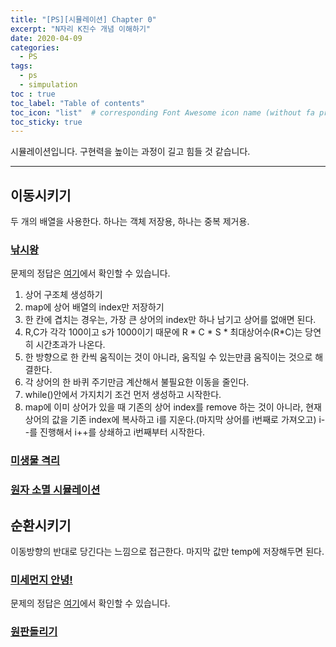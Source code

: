 ```yaml
---
title: "[PS][시뮬레이션] Chapter 0"
excerpt: "N자리 K진수 개념 이해하기"
date: 2020-04-09
categories:
  - PS
tags:
  - ps 
  - simpulation
toc : true
toc_label: "Table of contents"
toc_icon: "list"  # corresponding Font Awesome icon name (without fa prefix)
toc_sticky: true
---
```


시뮬레이션입니다. 구현력을 높이는 과정이 길고 힘들 것 같습니다. 
- - -

## 이동시키기

두 개의 배열을 사용한다. 하나는 객체 저장용, 하나는 중복 제거용.  

### [낚시왕](https://www.acmicpc.net/problem/17143)

문제의 정답은 [여기](https://gist.github.com/niklasjang/6c1147b8511dc35032c2367a2bd6144a)에서 확인할 수 있습니다. 

1. 상어 구조체 생성하기
1. map에 상어 배열의 index만 저장하기
1. 한 칸에 겹치는 경우는, 가장 큰 상어의 index만 하나 남기고 상어를 없애면 된다.
1. R,C가 각각 100이고 s가 1000이기 때문에 R \* C \* S \* 최대상어수(R\*C)는 당연히 시간초과가 나온다.
1. 한 방향으로 한 칸씩 움직이는 것이 아니라, 움직일 수 있는만큼 움직이는 것으로 해결한다.
1. 각 상어의 한 바퀴 주기만금 계산해서 불필요한 이동을 줄인다.
1. while()안에서 가지치기 조건 먼저 생성하고 시작한다. 
1. map에 이미 상어가 있을 때 기존의 상어 index를 remove 하는 것이 아니라, 현재 상어의 값을 기존 index에 복사하고 i를 지운다.(마지막 상어를 i번째로 가져오고)  i--를 진행해서 i++를 상쇄하고 i번째부터 시작한다. 

### [미생물 격리](https://swexpertacademy.com/main/code/problem/problemDetail.do?contestProbId=AV597vbqAH0DFAVl)

### [원자 소멸 시뮬레이션](https://swexpertacademy.com/main/code/problem/problemDetail.do?contestProbId=AWXRFInKex8DFAUo)

## 순환시키기

이동방향의 반대로 당긴다는 느낌으로 접근한다. 마지막 값만 temp에 저장해두면 된다. 

### [미세먼지 안녕!](https://www.acmicpc.net/problem/17144)

문제의 정답은 [여기](https://gist.github.com/niklasjang/74e8b79519f90ab98cc034c4ca6551eb)에서 확인할 수 있습니다. 

### [원판돌리기](https://www.acmicpc.net/problem/17822)